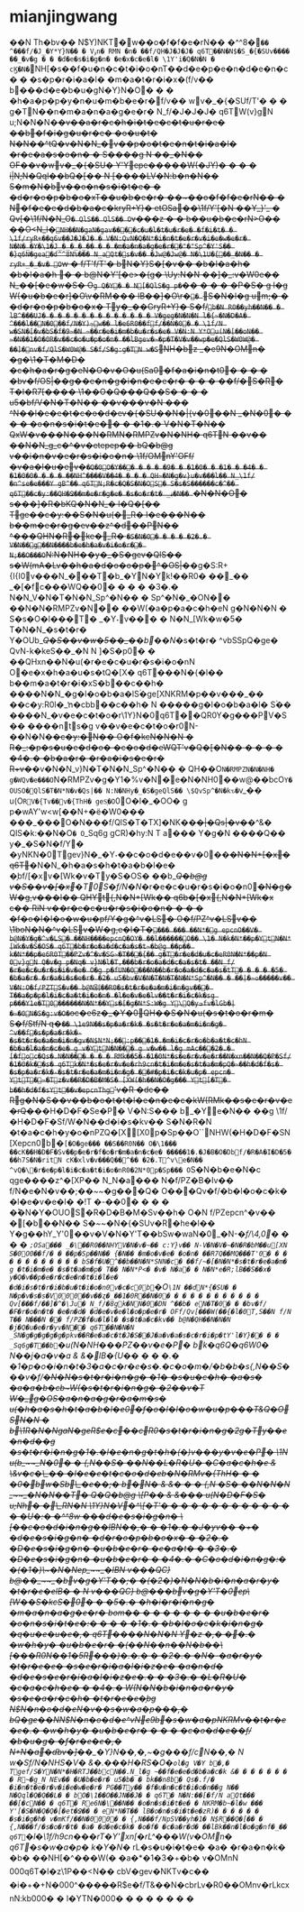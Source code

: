 # mianjingwang

��N Th�bv�� N$Y)NKT�w��o�f�f�e�rN�� �^^8�`�� ^���f/�J_�Y*Y}N�� � Vۏn� RMN �n� ��f/QH�J�J�J� q6T��N�N$�S_�{�SUv���� ��_�v�g � � �d�e�s�i�g�n� �e�x�c�e�l� \1Y'i�Q�N�N � cϏ�N�`NH\[�s��f�u�n�c�t�i�o�nT��d�e�p�e�n�d�e�n�c� � �s�p�r�i�a�l� �m�a�t�r�i�x�(f/v�� b���d�e�b�u�gN�Y}N�O� � � �h�a�p�p�y�n�u�m�b�e�r�f/v�� wv�\_�{�SUf/T'� � � g�TN��n�m�a�n�a�g�e�r� N_f/�J�J�J� q6TW(v}gN u;N�N�N�~~�v��a�r�c�h�i�t�e�c�t�u�r�e� ��b�f�i�g�u�r�e� �o�u�t� N�N��^tQ�v�N�N_�v��p�o�t�e�n�t�i�a�l� �r�e�a�s�o�n� � S����g N ��\_�N�� OF��v�wv�\_�{�SU� Y'Yepe�����W(�JY)� � � � i|N;N�Qql��bQ�\[�� N \[����LV�N:b�n�N�� S�m�N�bv��o�n�s�i�t�e� � �d�r�o�p�b�o�xT��u�b�e�r� ��\~��o�f�f�e�rN�� � N�f�e�e�d�b�a�c�kryR+Y}� etOSa��\1f/Y'\[�N ��Y_}'\_ � Qv\[�\1f/N�N_O`� QlS�� QlS�� O`v���z � � b��u�b�e�rN>O�� ��O\<N_l�`NH��N�gaN�gav����c�u�l�t�u�r�e� �f�i�t� � \1f/ryR+��q6v��J�J�J� � V�N:QvN�Q�N*�i�n�t�e�r�v�i�e�w�e�r� N�N�_�Y�\1�J_�_�_�_�� � � �m�a�n�a�g�e�r��"�"Sp^�Y'S�� �}q6N�gea�ɗ^^8N%��� N_aQt�s�v�� �Jw@�Jw@� N�\1U�{��_�N�� � ryR+_�_�v� O`w � f/T'f/T'� bN�Y}S�\[�v�� �b�l�a�h� �b�l�a�h � � b@N�Y'\[�e>�{g� \Uy:N�N ��]�\_:v�W0e�� N\_��\[�e�w�S� O`g Q�Y� � N[�QlS�g p�`�� � � � �P�S� g l�g W(�u�b�e�r]�O\v�RM��� lB��]�O\r�`� `S�N�l�g um;� � �d�r�o�p�b�o�x� Ty�\_��GryR+Y}� S�f/`b�N R0��yh��N�� � lB^���UJ� � � � � � � � � � � � � � V�geg�N�N�N l�{~�N�D�A� ^���l��N�0��f/N�Y)~ِw�� l�e6R0��ff/��N�0� � \1f/N w�SN�[�v�bS�f�9~�N ~��r�e�i�m�b�u�r�s�e� V�N:N Y*Ou(N�[��oN�� ~�N��1�0�0R�v��c�o�u�p�o�n� ��lBgev�~�p�T�V�v��wp�e�QlS�W0W@� ��]�nv�f/QlS�W0W@� S�f/S�g:g�TN w�S`NH�bz \_�e9N�OMn� �g�\1�T�M�D� �c�h�a�r�g�eN�O�v�O�u(Sa0�f�a�i�n�t0� � � � �bv�f/OS|��g��e�n�g�i�n�e�e�r� � � � ��f/�S�R� T�l�R7\[���� \1��O�Q���Q��S� � � � u5�bf/V�N�T�N�� ��v���v�N ��� ^N��l�e�e�t�c�o�d�ev�{�SU��N�|{v�0��N \_�N�0� � � � �o�n�s�i�t�e�� � �1�.� V�N�T�N�� QxW�v���N���N�RMN�RMPZv�N�NH� q6TN ��v�� ��N�N_g_c�^�v�etepep�� bQ�b@g v��i�n�v�e�r�s�i�o�n� \1f/OMnY'OFf/�v�a�l�u�e\v�`�Q�0O�Y��� � � � �9� � �1�0� � �1� � �4� � �1�0�0� � � � ��NH^����V��4� � � � QH~�N�g�v}u�v���l�� N_\1f/�n^se�e���Y gB^�� q6TN;R�c�Q�S�N�OS� S�s�S������c�^�� q6T��c�y:��QH�Ջ��m�e�r�g�e� �s�o�r�t� _؋�N�� `�N�N�O� s���]�R�bKQ�N�N_� l�Q�\[�� Tge��c�y:��S�N�u(�\_R� l�e���N�� b��m�e�r�g�ev��z^�d��PN�� ^���QHN�R�ke�\_R� `�S�N�0� � � � �2�.� V�N��g��N����b�e�h�a�v�i�o�r�� N;��O���O`N:N�NH��y�\_�S�gev�QlS�� s�W(mA�Lv��h�a�d�o�o�p�^�OS|�~~�g�S:R+{I{I0v���N_���T�b\_�YN�Yk!��R0� ��\\_�� \_�\[�fc���WQ��0� � � � �3�.� N�N_V�N�T�N�N_Sp^�N�� � Sp^�N�\_�ON�� ��N�N�RMPZv�N�� ��W(�a�p�a�c�h�eN g�N�N�N � S�s�O�l���T� \_�Y˕v��� � N�N_\[Wk�w�5� T�N�N_�s�t�r� Y�OUb_~~_Q�S��v�w�5��\_�_~~_�b��N_�s�t�r� ^vbSSpQ�ge� QvN-k�keS��\_�N N ]�S�p0� � ��QHxn��N�u(�r�e�c�u�r�s�i�o�nN O�e�x�h�a�u�s�tQ�\[X� q6T���N�{�l�� b��m�a�t�r�i�xS�b��c��h� ����N�N_�g�l�o�b�a�lSؑ�ge\[XNKRM�p��v���\_�� ��c�y:R0l�\_ŉ�cbb��c��h� N �����g�l�o�b�a�l� Sؑ�� ����N_�v�e�c�t�o�r\1Y}N�0q6T��QR0Y�g���PV�S�� ����nts�g v��v�e�c�t�o�r0N-��N�N�~~�c�y:�N�� O�f�kcN�N�N � R�\_:�p�s�u�e�d�o� �c�o�d�eWQT'v�Q�\[�N�� � � � � �4�.� �b�a�r� �r�a�i�s�e�r� R+v�~~�v�N�N_v}N�T�N�N_Sp^�N�� � QH��O`N�RMPZN�N�NH� g�WQv�e���O`N�RMPZv�g�Y1�%v�N�e�N�NH0��w@��bcO`Y�OUSO�QlS�T�N*N�v�Qs|�� N:N�NHy�_�S�geQlS�� \$QvSp^�N�kԏ�`v\_�� u(O`RV�{Tv��v�{ThH� geS͕�O`0O�l�\_�OO� g p�wAY'w\<w\[��N+�ё�W0��� ���\_���\O�N���f/QlS�T�TX]�NK��~~�|�Qs|�v�~~�^&� QlS�k:��N�O`� O`\_Sq6g gCR)�hy:N T a��� Y�g�N ����Q�� y�\_�S�N�f/Y� �yNKN�0Tgev}N�\_�Y˕��c�o�d�e��v�0��~~�N�N\*\[�x� q6T~~�N�N_�h�a�s�h�t�a�b�l�e� �̗bf/\[�xv�\[Wk�v�Ty�S�OS� ��b_~~_Q�b@g v�S��v�\[�x_~~_�T0S�f/N�N_�r�e�c�u�r�s�i�o�n0~~�N�g�W�g,v���l�� QHYt{,N�N\*\[Wk�� q6b�\[�x{,N�N\*\[Wk�x c�� RiN v��r�e�c�u�r�s�i�o�n� � � � �f�o�l�l�o�w�u�pf/Y�g�^v�LS� O�f/PZ^v�LSv�� \1boN�N�^v�LSv�W�g,e�l�T�`��� ��� ��N*�g epcnO��V� b@N�Y�g�^v�LS� ��NH����epcnQ�OY� ��l������O�� \1� N�k�N*��p�YtN�N*[Wk�v�S�OS� q6T�b�r�o�a�d�c�a�s�t~�b@g ��p�� k�N*��p�e6R0T��PZv�^�v�SG~�T��͋�{�� g�T�r�e�d�u�c�eR0N�N*��p�N 0v}gN Q�v�g p�Nq� v}N�l�T,���b�r�o�a�d�c�a�s�t� ��N_f/�r�e�c�u�r�s�i�v�e� O�g p�fUN�0���N��b�r�o�a�d�c�a�s�tT� � � � �5� �b�a�r� �r�a�i�s�e�r� �2� u5�bv�V�N�T�N�T�N�N*Sp^�N�� � ��|�~ߋ�����v�� V�N:O�f/PZTS�v�� b@N别��R0�s�t�r�e�a�m�i�n�gv��� T��a�p�p�l�i�c�a�t�i�o�n� �l�e�v�e�lv��t�r�i�c�k�sg p���Y1e�T0������N�N*��Ys�[�g�N*S:W�g Y\Q�yߏfv�lGb�|�~�0N�S�g:v�O�`oc�e6z�\_�Y�0QH��S�N�u(�s�t�o�r�m� S�f/Stf/N q�`�� \1e9N��s�p�a�r�k� �s�t�r�e�a�m�i�n�g� ^v��f�s�p�a�r�k�-�s�t�r�e�a�m�i�n�gv�N$N*N;��:p���1�.�m�i�c�r�o�b�a�t�c�hN �b�a�l�a�n�c�e� g v�YtN�N��� g v�w�� l�g mAc���2�.� [�foc�Qs�.N�N��� � � � RMk��5�-�1�0N*�s�e�r�v�e�r��N�xn��N��Q�P�Sf/�1�0�k��s� q6Tk�N*�s�e�r�v�e�rh9cn�t�i�m�e�s�t�a�m�pQ�~��h�d�f�s� �s�p�a�r�k�-�s�t�r�e�a�m�i�n�g� ��#�p�i�c�k�u�p� epcn� YtT�~�Tz�v��R�D�B�M�S� [XW(�h��N�O�g��� Yt[�T� b��h�d�f�sYt��v�epcnThg`'v�R �dc�� Rg�N�S��v��b�o�t�t�l�e�n�e�c�kW(RMk��s�e�r�v�e�rQ�~~��H�D�F�Se�P� V�N:S��� b\_�Y\e�N�� ��g \1f/�H�D�F�Sf/W�N��d�i�s�kv�� S�N�R�N �t�a�c�h�y�o�nPZQ�\[X\[X0p�Sp��O\`\`NHW(�H�D�F�SN \[Xepcn0b�`[�O�ge��� ��S��R0N�� O�\1��� ��cК��H�D�F�Sv��p�e�r�f�o�r�m�a�n�c�e� �����1�.�J�B�O�Dbf/�R�A�I�D�5� ��h7S�N�ritN cК�xlv�v���Q��^�� �2�.T^v\e�N�� ^vQ�\�r�e�p�l�i�c�a�t�i�o�nR0�2N*0p�Sp��� O`S�N�b�e�N�c qge����z^�\[XP�� N_N�a��� N�f/PZ�B�Iv�� f/N�e�N�v��;��_~~_�g���Q� O���Qv�f/�b�l�o�c�k� �l�e�v�e�l� �!T �-��0� � � � �ؕ�N�Y�OUOS�R�D�B�M�Sv��h� O�N f/PZepcn^�v�� �\[�b��N�� S�_~~_�N�{�SUv�R�he�l�� Y�g��hY_Y'0��v�V�N�Y'T��bSw�waN�0\_�N-_�f/\4,0� � � � `;OSa��� _�\��R0��NHYV�N�v�~�� c:Y}v�� N-V�N�V�~�N�R�bM��u[XN S�0O0��f/� � ��p�Sp��N�� {�N�� �m�o�v�e� �o�n� ��R7Q��MQ���T'0� � � � � � � � � � � � bS�f�U�^��b��N�N*SNN�c� ��f/~�[�N�N*�s�t�r�e�a�m� g �t�i�m�e� �s�t�a�m�p� T�� N�N*P<� �v� N�a� � N�N*e�R;lB��S��x� y�Q�v��p�e�r�c�e�n�t�i�l�e� �d�i�s�t�r�i�b�u�t�i�o�n0v�c�c0b`�O`\1N ��dN*{�SU� � N�p�v�s�s�V000��v��ʐ�_��1�0R��N�0� � � � � � � � � � � � Qv[���f/��]�^�\Ju� N_f/�8gk�NN�0�DN ^��b� eN�T�0� � �bv�f/�F�r�o�n�t� �e�n�d� �d�e�v�e�l�o�p�e�r� OFf/Qv[���W(��{�l�0T,S��N f/N T�� N���N �� f/PZ�f�u�l�l� �s�t�a�c�kv�� b@N�QH��N�N�N �j�Q�u�e�r�yv�N�� q6T��N�N�N _SN�g�g�g�g�g�pkv��R�e�a�c�t�J�S��J�a�v�a�s�c�r�i�p�tY'l�Y}�� � � _Sq6g�T��b`�u(N�NH���PZ��v�e�P� bk�q6Q�q6W0� N��j�a�v�a & &�lB�{U�� � � �.� �1�p�o�i�n�t�3�a�c�r�e�s�.�c�o�m�/�b�b�s{,N��S� ��v�f/_~~_�N�N�s�t�r�i�n�g� �1� �s�u�c�h� �a�s� �a�a�b�cb\~W(�s�t�r�i�n�g� �2��v�T W�\_g�OS�a�n�a�g�r�a�m�s� u(�h�a�s�h�t�a�b�l�e0�f�o�l�l�o�w�u�p���T\&Q�OSN�N � b\1R�N�NgaN�geR$e�c��cR0�s�t�r�i�n�g�2g�Ty��e�n�d��g �s�t�r�i�n�g�1�.�l�e�n�g�t�h�(�)v���y�v�e�P� \1N u(b_~~_N�0� � {,N��S� ��N��L�R�U� �C�a�c�h�e & \&v�c�\_�� �l�e�e�t�c�o�d�eb�N�RMv�{ThH� � � �0�bw�Sb\_�e��;� b�N� & &� � � {,N �S� ��N�N�N _~~_�N�N��T� Q�Q�b@g \[P�� & &��� u(N�D�F�S� u;Nh� �\_RN�N \1Y}N�V�^\[�T'� � � � � � � � � � � � � � �U�:� �^^8w ���d�e�s�i�g�n� \[��c�o�d�i�n�g��lBN��,� � �1�.� �J�yv�� �+� �d�e�s�i�g�n� �d�r�o�p�b�o�x� � �2�.� �D�e�s�i�g�n� �u�b�e�r� �e�a�t� � �3�.� �D�e�s�i�g�n� �u�b�e�r� � �4�.� �C�o�d�i�n�g�:� �(�1�)\~�N�Nep_~~_�lBN v���QC} b@��_~~_�bv�g�Y'T��;� �(�2�)�N�N�b�i�n�a�r�y� �t�r�e�elB� � N v���QC} b@���bv�g�Y'T�0ep\[W��S�kcS�0� � �5�.� �h�i�r�i�n�g� �m�a�n�a�g�e�r� bom�� � � � � � � � �u�b�e�r� �o�n�s�i�t�e�:� � � � �1�.� �b�l�o�c�k�i�n�g� �q�u�e�u�e�,� q6T����N�N�N Y�z �,� ��.� �w�h�y� �u�b�e�r� �(��N��n��N�b��\[���R0N��1�5R���)�.�.� � �2�.� �N�-�a�r�y� �t�r�e�e� �s�e�r�i�a�l�i�z�e� �a�n�d� �d�e�s�e�r�i�a�l�i�z�e�.� � �3�.� �L�R�U� �c�a�c�h�e� � �4�.� W(N�N�b�i�n�a�r�y� �s�e�a�r�c�h� �t�r�e�e�̗bg N$N�n�o�d�eN�v��s�w�a�p���,� bQ�ge��NN$N�n�o�d�e^vNe9b�s�w�a�pNKRMv��t�r�e�e�.� �w�h�y� �u�b�e�r� � � � �c�o�d�e��f/�b�u�g� �f�r�e�e�,� N\*N�a�ɗbv�]�_~~_�\_�Y}N��,�,\~�g���f/cN��,� N w�Sf/N�NHS�V� &�.���H�RS�O�`ol�g V�Y b�,� Tgef/S�YN�N*�H�RTJ��bcN��.N_l�g ~��f�e�e�d�b�a�c�k &� � � � � � � � R~�g_N NEv�� �U�b�e�r� u5�b� � bk��n8b� Qs�.f/� �i�n�t�e�r�v�i�e�w�e�r� PG��Ty�� �f�u�n�c�t�i�o�n��g N�� N�Qql�Q�Q��L� � bO�\1��O��JN��J� � q6T� N�N:��[�f/N aQt��� ��[�cN�� � q6T� Re6N�\��N�� �o�n�s�i�t�e� � NKRM�b~�l�w ��� Y'[�S�N�Q�Q�[�et�Ջ�� � eN*N�T�� lB�o�n�s�i�t�e�zR)� � � � � � �s�i�g�h� v�mKf/��N�000� � {,N���f/NpSV��yh�1� N$R��Q�[�� � {,N���f/�s�o�r�t� �a� �d�e�c�k� �o�f� �c�a�r�d� ��lBk��n�l�o�g�nf�_�� q6T`�l�\1f/h9cn���rT�Y'\xn\[�rL^���W(v�OMn� q6T�s�w�a�p� k�Y�N�_ rL�s�u�i�t�e� �a� �r�a�n�k� �b� ��NH\[�^���W(� �a�\*�1�3�+�b� v�OMnN 000q6T�l�z\1P��\<N�� cbV�gev�NKTv�c�� �i�+�+N�000^���~~�~~�R$e�f/T&��N�cbrLv�R0��OMnv�rLkcxnN:kb000� � l�YTN�000� � � � � � � �
